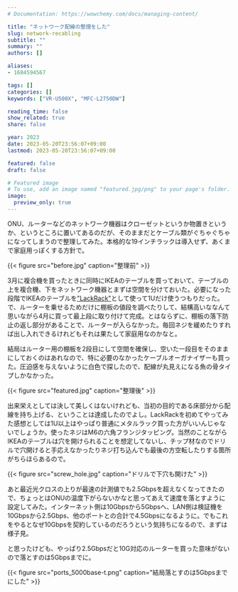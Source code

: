 ```yaml
---
# Documentation: https://wowchemy.com/docs/managing-content/

title: "ネットワーク配線の整理をした"
slug: network-recabling
subtitle: ""
summary: ""
authors: []

aliases:
- 1684594567

tags: []
categories: []
keywords: ["VR-U500X", "MFC-L2750DW"]

reading_time: false
show_related: true
share: false

year: 2023
date: 2023-05-20T23:56:07+09:00
lastmod: 2023-05-20T23:56:07+09:00

featured: false
draft: false

# Featured image
# To use, add an image named "featured.jpg/png" to your page's folder.
image:
  preview_only: true
---
```


ONU、ルーターなどのネットワーク機器はクローゼットというか物置きというか、というところに置いてあるのだが、そのままだとケーブル類がぐちゃぐちゃになってしまうので整理してみた。本格的な19インチラックは導入せず、あくまで家庭用っぽくする方針で。

{{< figure src="before.jpg" caption="整理前" >}}

3月に複合機を買ったときに同時にIKEAのテーブルを買っておいて、テーブルの上を複合機、下をネットワーク機器とまずは空間を分けておいた。必要になった段階でIKEAのテーブルを["LackRack"](https://wiki.eth0.nl/index.php/LackRack)として使って1Uだけ使うつもりだった。で、ルーターを乗せるためだけに棚板の値段を調べたりして、結構高いななんて思いながら4月に買って最上段に取り付けて完成。とはならずに、棚板の落下防止の返し部分があることで、ルーターが入らなかった。毎回ネジを緩めたりすれば出し入れできるけれどもそれは果たして家庭用なのかなと。

結局はルーター用の棚板を2段目にして空間を確保し、空いた一段目をそのままにしておくのはあれなので、特に必要のなかったケーブルオーガナイザーも買った。圧迫感を与えないように白色で探したので、配線が丸見えになる魚の骨タイプしかなかった。

{{< figure src="featured.jpg" caption="整理後" >}}

出来栄えとしては決して美しくはないけれども、当初の目的である床部分から配線を持ち上げる、ということは達成したのでよし。LackRackを初めてやってみた感想としては1U以上はやっぱり普通にメタルラック買った方がいいんじゃないでしょうか。使ったネジはM6の六角フランジタッピング。当然のことながらIKEAのテーブルは穴を開けられることを想定してないし、チップ材なのでドリルで穴開けると手応えなかったりネジ打ち込んでも最後の方空転したりする箇所がちらほらあるので。

{{< figure src="screw_hole.jpg" caption="ドリルで下穴も開けた" >}}

あと最近光クロスの上りが最速の計測値でも2.5Gbpsを超えなくなってきたので、ちょっとはONUの温度下がらないかなと思ってあえて速度を落とすように設定してみた。インターネット側は10Gbpsから5Gbpsへ、LAN側は検証機を10Gbpsから2.5Gbps、他のポートとの合計で4.5Gbpsになるように。でもこれをやるとなぜ10Gbpsを契約しているのだろうという気持ちになるので、まずは様子見。

と思ったけども、やっぱり2.5Gbpsだと10G対応のルーターを買った意味がないので落とすのは5Gbpsまでに。

{{< figure src="ports_5000base-t.png" caption="結局落とすのは5Gbpsまでにした" >}}
